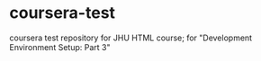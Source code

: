 # coursera-test
coursera test repository for JHU HTML course; for "Development Environment Setup: Part 3"
